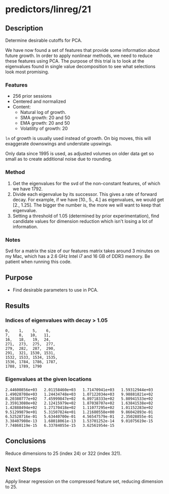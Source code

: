 predictors/linreg/21
===
Description
--
Determine desirable cutoffs for PCA.

We have now found a set of features that provide
some information about future growth. In order to apply
nonlinear methods, we need to reduce these features using
PCA. The purpose of this trial is to look at the eigenvalues
found in single value decomposition to see what selections
look most promising.

### Features

-   256 prior sessions
-   Centered and normalized
-   Content:
    -   Natural log of growth.
    -   SMA growth: 20 and 50
    -   EMA growth: 20 and 50
    -   Volatility of growth: 20

`ln` of growth is usually used instead of growth. On big moves,
this will exaggerate downswings and understate upswings.
   
Only data since 1995 is used, as adjusted volumes on older data get so
small as to create additional noise due to rounding.

### Method
1.  Get the eigenvalues for the svd of the non-constant features, of
    which we have 1792.
2.  Divide each eigenvalue by its successor. This gives a rate of
    forward decay. For example, if we have [10., 5., 4.] as eigenvalues,
    we would get [2., 1.25]. The bigger the number is, the more
    we will want to keep that eigenvalue.
3.  Setting a threshold of 1.05 (determined by prior experimentation),
    find candidate values for dimension reduction which isn't losing
    a lot of information.

### Notes
Svd for a matrix the size of our features matrix takes around 3 minutes
on my Mac, which has a 2.6 GHz Intel i7 and 16 GB of DDR3 memory.
Be patient when running this code.

Purpose
---
-   Find desirable parameters to use in PCA.

Results
--
### Indices of eigenvalues with decay > 1.05
    0,    1,    5,    6,
    7,    8,   10,   11,
    16,   18,   19,  24,
    271,  273,  275,  277,
    279,  282,  287,  290, 
    291,  321, 1530, 1531,
    1532, 1533, 1534, 1535,
    1536, 1784, 1786, 1787,
    1788, 1789, 1790

### Eigenvalues at the given locations
    
    2.44600856e+03   2.01158460e+03   1.71470941e+03   1.59312944e+03
    1.49028708e+03   1.24434748e+03   1.07122034e+03   9.98881821e+02
    8.20380777e+02   7.45999847e+02   6.89718333e+02   5.80941533e+02
    2.35913080e+02   2.12415979e+02   1.87038707e+02   1.63841538e+02
    1.42888494e+02   1.27170418e+02   1.11077295e+02   1.01152283e+02
    9.51299879e+01   5.31507824e+01   1.21680558e+00   9.86042893e-01
    6.52528716e-01   5.63440700e-01   4.56547579e-01   2.35028855e-01
    3.38407908e-13   1.68018061e-13   1.53701252e-14   9.01075619e-15
    7.74860119e-15   6.33784055e-15   3.62561954e-15

Conclusions
--
Reduce dimensions to 25 (index 24) or 322 (index 321).

Next Steps
--
Apply linear regression on the compressed feature set, reducing dimension
to 25.
